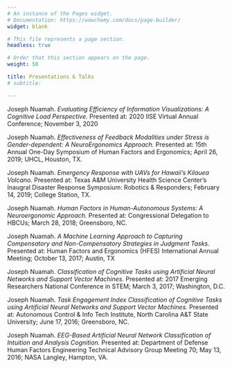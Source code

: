 ```yaml
---
# An instance of the Pages widget.
# Documentation: https://wowchemy.com/docs/page-builder/
widget: blank

# This file represents a page section.
headless: true

# Order that this section appears on the page.
weight: 50

title: Presentations & Talks
# subtitle:

---
```


Joseph Nuamah. _Evaluating Efficiency of Information Visualizations: A Cognitive Load Perspective._ Presented at: 2020 IISE Virtual Annual Conference; November 3, 2020

Joseph Nuamah. _Effectiveness of Feedback Modalities under Stress is Gender-dependent: A NeuroErgonomics Approach._ Presented at: 15th Annual One-Day Symposium of Human Factors and Ergonomics; April 26, 2019; UHCL, Houston, TX.

Joseph Nuamah. _Emergency Response with UAVs for Hawaii’s Kilauea Volcano._ Presented at: Texas A&M University Health Science Center’s Inaugral Disaster Response Symposium: Robotics & Responders; February 14, 2019; College Station, TX.

Joseph Nuamah. _Human Factors in Human-Autonomous Systems: A Neuroergonomic Approach._ Presented at: Congressional Delegation to HBCUs; March 28, 2018; Greensboro, NC.

Joseph Nuamah. _A Machine Learning Approach to Capturing Compensatory and Non-Compensatory Strategies in Judgment Tasks._ Presented at: Human Factors and Ergonomics (HFES) International Annual Meeting; October 13, 2017; Austin, TX

Joseph Nuamah. _Classification of Cognitive Tasks using Artificial Neural Networks and Support Vector Machines._ Presented at: 2017 Emerging Researchers National Conference in STEM; March 3, 2017; Washington, D.C.

Joseph Nuamah. _Task Engagement Index Classification of Cognitive Tasks using Artificial Neural Networks and Support Vector Machines._ Presented at: Autonomous Control & Info Tech Institute, North Carolina A&T State University; June 17, 2016; Greensboro, NC. 

Joseph Nuamah. _EEG-Based Artificial Neural Network Classification of Intuition and Analysis Cognition._ Presented at: Department of Defense Human Factors Engineering Technical Advisory Group Meeting 70; May 13, 2016; NASA Langley, Hampton, VA.

